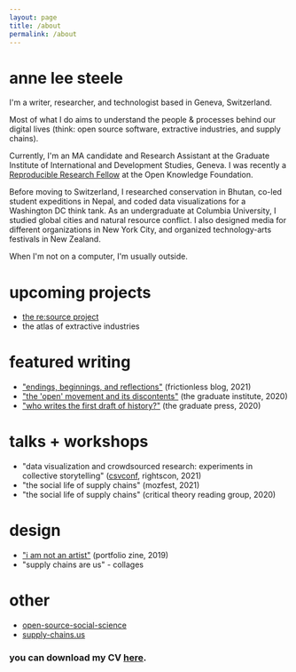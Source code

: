 ```yaml
---
layout: page
title: /about
permalink: /about
---
```



# anne lee steele

I'm a writer, researcher, and technologist based in Geneva, Switzerland.

Most of what I do aims to understand the people &amp; processes behind our digital lives (think: open source software, extractive industries, and supply chains).

Currently, I'm an MA candidate and Research Assistant at the Graduate Institute of International and Development Studies, Geneva. I was recently a <a href="https://fellows.frictionlessdata.io/" class="bio-link" photo_url="frictionless.png">Reproducible Research Fellow</a> at the Open Knowledge Foundation.

Before moving to Switzerland, I researched conservation in Bhutan, co-led student expeditions in Nepal, and coded data visualizations for a Washington DC think tank. As an undergraduate at Columbia University, I studied global cities and natural resource conflict. I also designed media for different organizations in New York City, and organized technology-arts festivals in New Zealand.

When I'm not on a computer, I'm usually outside.

# upcoming projects
- <a href="https://resource-project.co/">the re:source project</a>
- the atlas of extractive industries

# featured writing
- <a href="https://fellows.frictionlessdata.io/blog/anne-final-blog/">"endings, beginnings, and reflections"</a> (frictionless blog, 2021)
- <a href="https://www.graduateinstitute.ch/communications/news/open-movement-and-its-discontents">"the 'open' movement and its discontents"</a> (the graduate institute, 2020)
- <a href="https://thegraduatepress.org/2020/11/16/who-writes-the-first-draft-of-history/">"who writes the first draft of history?"</a> (the graduate press, 2020)

# talks + workshops
- "data visualization and crowdsourced research: experiments in collective storytelling" (<a href="https://csvconf.com/speakers/#anne-lee-steele">csvconf</a>, rightscon, 2021)
- "the social life of supply chains" (mozfest, 2021)
- "the social life of supply chains" (critical theory reading group, 2020)

# design
- <a href="https://res.cloudinary.com/aleesteele/image/upload/v1632865983/Steele-Portfolio_a8unhx.pdf">"i am not an artist"</a> (portfolio zine, 2019)
- "supply chains are us" - collages

# other
- <a href="https://open-source-social-science.github.io/" class="bio-link">open-source-social-science</a>
- <a href="https://www.supply-chains.us/">supply-chains.us</a>

### you can download my CV <a href="https://res.cloudinary.com/aleesteele/image/upload/v1620909383/Steele_CV_2021.pdf">here</a>.
